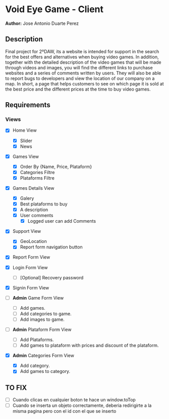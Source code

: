 # Void Eye Game - Client
**Author:** Jose Antonio Duarte Perez

## Description
Final project for 2ºDAW, its a website is intended for support in the search for the best offers and alternatives when buying video games. In addition, together with the detailed description of the video games that will be made through videos and images, you will find the different links to purchase websites and a series of comments written by users. They will also be able to report bugs to developers and view the location of our company on a map. In short, a page that helps customers to see on which page it is sold at the best price and the different prices at the time to buy video games.

## Requirements
### Views
- [X] Home View
    - [X] Slider
    - [X] News
- [X] Games View
    - [X] Order By {Name, Price, Plataform}
    - [X] Categories Filtre
    - [X] Plataforms Filtre
- [X] Games Details View
    - [X] Galery
    - [X] Best plataforms to buy
    - [X] A description
    - [X] User comments
        - [X] Logged user can add Comments
- [X] Support View
    - [X] GeoLocation
    - [X] Report form navigation button
- [X] Report Form View
- [X] Login Form View
    - [ ] [Optional] Recovery password
- [X] Signin Form View

- [ ] **Admin** Game Form View
    - [ ] Add games.
    - [ ] Add categories to game.
    - [ ] Add images to game.
- [ ] **Admin** Plataform Form View
    - [ ] Add Plataforms.
    - [ ] Add games to plataform with prices and discount of the plataform.
- [X] **Admin** Categories Form View
    - [X] Add category.
    - [X] Add games to category.

## TO FIX
- [ ] Cuando clicas en cualquier boton te hace un window.toTop
- [ ] Cuando se inserta un objeto correctamente, deberia redirigirte a la misma pagina pero con el id con el que se inserto